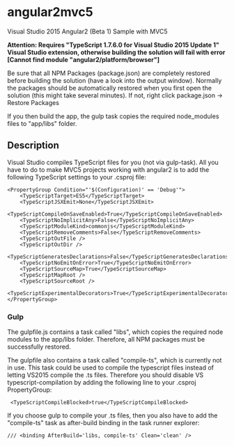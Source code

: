 # angular2mvc5
Visual Studio 2015 Angular2 (Beta 1) Sample with MVC5

**Attention: Requires "TypeScript 1.7.6.0 for Visual Studio 2015 Update 1" Visual Studio extension, otherwise building the solution will fail with error [Cannot find module "angular2/platform/browser"]**


Be sure that all NPM Packages (package.json) are completely restored before building the solution (have a look into the output window). Normally the packages should be automatically restored when you first open the solution (this might take several minutes). If not, right click package.json -> Restore Packages

If you then build the app, the gulp task copies the required node_modules files to "app/libs" folder.


<h2>Description</h2>

Visual Studio compiles TypeScript files for you (not via gulp-task). All you have to do to make MVC5 projects working with angular2 is to add the following TypeScript settings to your .csproj file:
```
<PropertyGroup Condition="'$(Configuration)' == 'Debug'">
    <TypeScriptTarget>ES5</TypeScriptTarget>
    <TypeScriptJSXEmit>None</TypeScriptJSXEmit>
    <TypeScriptCompileOnSaveEnabled>True</TypeScriptCompileOnSaveEnabled>
    <TypeScriptNoImplicitAny>False</TypeScriptNoImplicitAny>
    <TypeScriptModuleKind>commonjs</TypeScriptModuleKind>
    <TypeScriptRemoveComments>False</TypeScriptRemoveComments>
    <TypeScriptOutFile />
    <TypeScriptOutDir />
    <TypeScriptGeneratesDeclarations>False</TypeScriptGeneratesDeclarations>
    <TypeScriptNoEmitOnError>True</TypeScriptNoEmitOnError>
    <TypeScriptSourceMap>True</TypeScriptSourceMap>
    <TypeScriptMapRoot />
    <TypeScriptSourceRoot />
    <TypeScriptExperimentalDecorators>True</TypeScriptExperimentalDecorators>
</PropertyGroup>
```
<h3>Gulp</h3>
The gulpfile.js contains a task called "libs", which copies the required node modules to the app/libs folder. Therefore, all NPM packages must be successfully restored.

The gulpfile also contains a task called "compile-ts", which is currently not in use. This task could be used to compile the typescript files instead of letting VS2015 compile the .ts files. Therefore you should disable VS typescript-compilation by adding the following line to your .csproj PropertyGroup:

```
 <TypeScriptCompileBlocked>true</TypeScriptCompileBlocked>
```

If you choose gulp to compile your .ts files, then you also have to add the "compile-ts" task as after-build binding in the task runner explorer:
```
/// <binding AfterBuild='libs, compile-ts' Clean='clean' />
```
